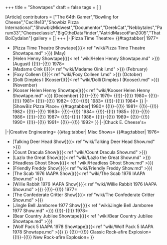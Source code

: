 +++
title = "Showtapes"
draft = false
tags = [ ]

[Article]
contributors = ["The 64th Gamer","Bowling for Cheese","Ceclife13","Showbiz Pizza International","ShowbizMidwest","Documentor","DerekCat","Nebbytales","Parum33","Cheeseclassic","BigCtheDataFinder","AstridMascotFan2005","ThatBoiCydalan"]
gallery = []
+++
<tabber>
|-|Pizza Time Theatre=
{{#tag:tabber|
1977=
* [Pizza Time Theatre Showtape]({{< ref "wiki/Pizza Time Theatre Showtape.md" >}}) (May)
* [Helen Henny Showtape]({{< ref "wiki/Helen Henny Showtape.md" >}}) (August)
 {{!}}-{{!}}
1978=
* [Madame Oink I]({{< ref "wiki/Madame Oink I.md" >}}) (February)
* [Foxy Colleen I]({{< ref "wiki/Foxy Colleen I.md" >}}) (October)
* [Dolli Dimples I (Kooser)]({{< ref "wiki/Dolli Dimples I (Kooser).md" >}}) (November)
* [Kooser Helen Henny Showtape]({{< ref "wiki/Kooser Helen Henny Showtape.md" >}}) (December)
 {{!}}-{{!}}
1979=
 {{!}}-{{!}}
1980=
 {{!}}-{{!}}
1981=
 {{!}}-{{!}}
1982=
 {{!}}-{{!}}
1983=
 {{!}}-{{!}}
1984=
}}
|-|ShowBiz Pizza Place=
{{#tag:tabber|
1980=
 {{!}}-{{!}}
1981=
 {{!}}-{{!}}
1982=
 {{!}}-{{!}}
1983=
 {{!}}-{{!}}
1984=
 {{!}}-{{!}}
1985=
 {{!}}-{{!}}
1986=
 {{!}}-{{!}}
1987=
 {{!}}-{{!}}
1988=
 {{!}}-{{!}}
1989=
 {{!}}-{{!}}
1990=
 {{!}}-{{!}}
1991=
 {{!}}-{{!}}
1992=
}}
|-|Chuck E. Cheese's=

|-|Creative Engineering=
{{#tag:tabber|
Misc Shows=
{{#tag:tabber|
1976=
* [Talking Deer Head Show]({{< ref "wiki/Talking Deer Head Show.md" >}})
* [Count Dracula Show]({{< ref "wiki/Count Dracula Show.md" >}})
* [Lazlo the Great Show]({{< ref "wiki/Lazlo the Great Show.md" >}})
* [Headless Ghost Show]({{< ref "wiki/Headless Ghost Show.md" >}})
* [Friendly Freddy Show]({{< ref "wiki/Friendly Freddy Show.md" >}})
* [The Scab 1976 IAAPA Show]({{< ref "wiki/The Scab 1976 IAAPA Show.md" >}})
* [Willie Rabbit 1976 IAAPA Show]({{< ref "wiki/Willie Rabbit 1976 IAAPA Show.md" >}})
 {{!}}-{{!}}
1977=
* [The Confederate Critter Show]({{< ref "wiki/The Confederate Critter Show.md" >}})
* [Jingle Bell Jamboree 1977 Show]({{< ref "wiki/Jingle Bell Jamboree 1977 Show.md" >}})
 {{!}}-{{!}}
1978=
* [Bear Country Jubilee Showtape]({{< ref "wiki/Bear Country Jubilee Showtape.md" >}})
* [Wolf Pack 5 IAAPA 1978 Showtape]({{< ref "wiki/Wolf Pack 5 IAAPA 1978 Showtape.md" >}})
}}
 {{!}}-{{!}}
Classic Rock-afire Explosion=
 {{!}}-{{!}}
New Rock-afire Explosion=
}}
</tabber>